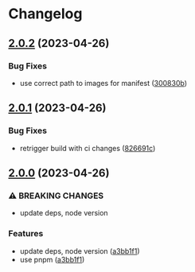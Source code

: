 # Changelog

## [2.0.2](https://github.com/rafistrauss/jsdoc-generator/compare/v2.0.1...v2.0.2) (2023-04-26)


### Bug Fixes

* use correct path to images for manifest ([300830b](https://github.com/rafistrauss/jsdoc-generator/commit/300830bbe6f0fe913595ae6a74eb1b3f9044b902))

## [2.0.1](https://github.com/rafistrauss/jsdoc-generator/compare/v2.0.0...v2.0.1) (2023-04-26)


### Bug Fixes

* retrigger build with ci changes ([826691c](https://github.com/rafistrauss/jsdoc-generator/commit/826691c6b0f77e8113a35cd8de10becfbb0a0b0b))

## [2.0.0](https://github.com/rafistrauss/jsdoc-generator/compare/v1.5.0...v2.0.0) (2023-04-26)


### ⚠ BREAKING CHANGES

* update deps, node version

### Features

* update deps, node version ([a3bb1f1](https://github.com/rafistrauss/jsdoc-generator/commit/a3bb1f1fa56a0610f4fd43d932750bd02be6ae08))
* use pnpm ([a3bb1f1](https://github.com/rafistrauss/jsdoc-generator/commit/a3bb1f1fa56a0610f4fd43d932750bd02be6ae08))
